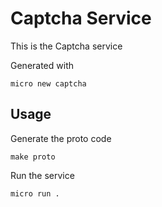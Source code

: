 # Captcha Service

This is the Captcha service

Generated with

```
micro new captcha
```

## Usage

Generate the proto code

```
make proto
```

Run the service

```
micro run .
```
